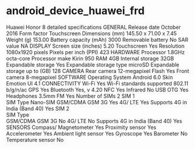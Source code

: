 # android_device_huawei_frd

Huawei Honor 8 detailed specifications
GENERAL
Release date	October 2016
Form factor	Touchscreen
Dimensions (mm)	145.50 x 71.00 x 7.45
Weight (g)	153.00
Battery capacity (mAh)	3000
Removable battery	No
SAR value	NA
DISPLAY
Screen size (inches)	5.20
Touchscreen	Yes
Resolution	1080x1920 pixels
Pixels per inch (PPI)	423
HARDWARE
Processor	1.8GHz octa-core
Processor make	Kirin 950
RAM	4GB
Internal storage	32GB
Expandable storage	Yes
Expandable storage type	microSD
Expandable storage up to (GB)	128
CAMERA
Rear camera	12-megapixel
Flash	Yes
Front camera	8-megapixel
SOFTWARE
Operating System	Android 6.0
Skin	Emotion UI 4.1
CONNECTIVITY
Wi-Fi	Yes
Wi-Fi standards supported	802.11 b/g/n/ac
GPS	Yes
Bluetooth	Yes, v 4.20
NFC	Yes
Infrared	No
USB OTG	Yes
Headphones	3.5mm
FM	Yes
Number of SIMs	2
SIM 1	
SIM Type	Nano-SIM
GSM/CDMA	GSM
3G	Yes
4G/ LTE	Yes
Supports 4G in India (Band 40)	Yes
SIM 2	
SIM Type	
GSM/CDMA	GSM
3G	No
4G/ LTE	No
Supports 4G in India (Band 40)	Yes
SENSORS
Compass/ Magnetometer	Yes
Proximity sensor	Yes
Accelerometer	Yes
Ambient light sensor	Yes
Gyroscope	Yes
Barometer	No
Temperature sensor	No
